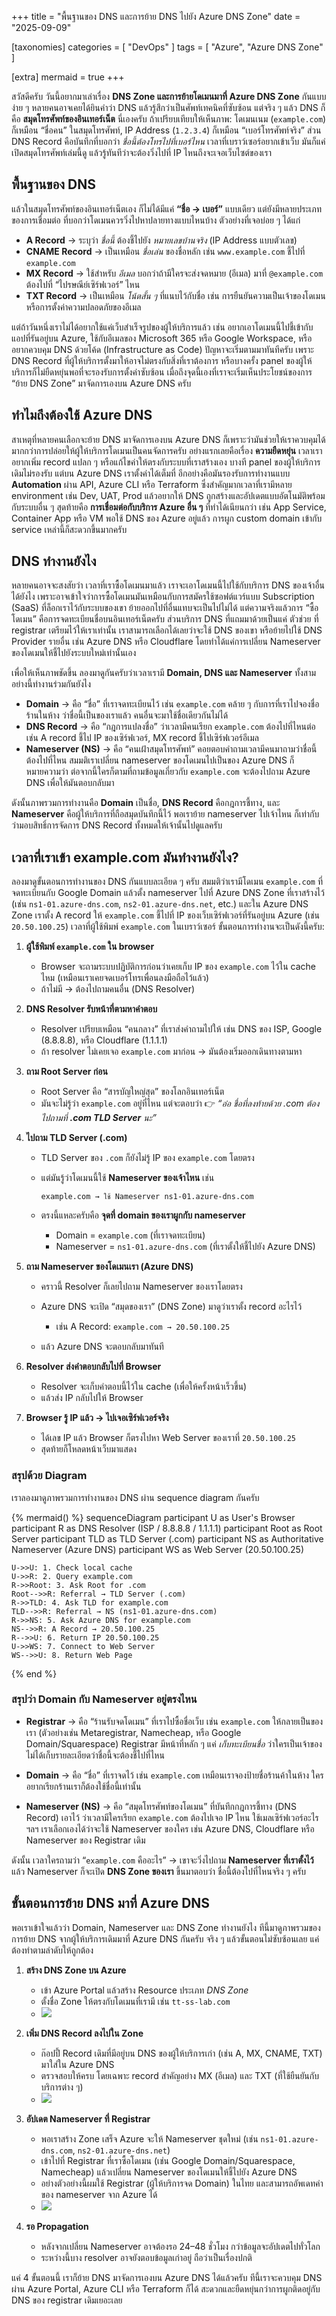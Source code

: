 +++
title = "พื้นฐานของ DNS และการย้าย DNS ไปยัง Azure DNS Zone"
date = "2025-09-09"

[taxonomies]
categories = [ "DevOps" ]
tags = [
  "Azure",
  "Azure DNS Zone"
]

[extra]
mermaid = true
+++

สวัสดีครับ วันนี้อยากมาเล่าเรื่อง **DNS Zone และการย้ายโดเมนมาที่ Azure DNS Zone** กันแบบง่าย ๆ หลายคนอาจเคยได้ยินคำว่า DNS แล้วรู้สึกว่าเป็นศัพท์เทคนิคที่ซับซ้อน แต่จริง ๆ แล้ว DNS ก็คือ **สมุดโทรศัพท์ของอินเทอร์เน็ต** นี่เองครับ ถ้าเปรียบเทียบให้เห็นภาพ: โดเมนเนม (`example.com`) ก็เหมือน “ชื่อคน” ในสมุดโทรศัพท์, IP Address (`1.2.3.4`) ก็เหมือน “เบอร์โทรศัพท์จริง” ส่วน DNS Record คือบันทึกที่บอกว่า *ชื่อนี้ต้องโทรไปที่เบอร์ไหน* เวลาที่เบราว์เซอร์อยากเข้าเว็บ มันก็แค่เปิดสมุดโทรศัพท์เล่มนี้ดู แล้วรู้ทันทีว่าจะต้องวิ่งไปที่ IP ไหนถึงจะเจอเว็บไซต์ของเรา

<!-- gen image -->

## พื้นฐานของ DNS

แล้วในสมุดโทรศัพท์ของอินเทอร์เน็ตเอง ก็ไม่ได้มีแค่ **“ชื่อ → เบอร์”** แบบเดียว แต่ยังมีหลายประเภทของการเชื่อมต่อ ที่บอกว่าโดเมนควรวิ่งไปหาปลายทางแบบไหนบ้าง ตัวอย่างที่เจอบ่อย ๆ ได้แก่

* **A Record** → ระบุว่า *ชื่อนี้* ต้องชี้ไปยัง *หมายเลขบ้านจริง* (IP Address แบบตัวเลข)
* **CNAME Record** → เป็นเหมือน *ชื่อเล่น* ของชื่อหลัก เช่น `www.example.com` ชี้ไปที่ `example.com`
* **MX Record** → ใช้สำหรับ *อีเมล* บอกว่าถ้ามีใครจะส่งจดหมาย (อีเมล) มาที่ `@example.com` ต้องไปที่ “ไปรษณีย์เซิร์ฟเวอร์” ไหน
* **TXT Record** → เป็นเหมือน *โน้ตสั้น ๆ* ที่แนบไว้กับชื่อ เช่น การยืนยันความเป็นเจ้าของโดเมน หรือการตั้งค่าความปลอดภัยของอีเมล

แต่ถ้าวันหนึ่งเราไม่ได้อยากใช้แค่เว็บสำเร็จรูปของผู้ให้บริการแล้ว เช่น อยากเอาโดเมนนี้ไปชี้เข้ากับแอปที่รันอยู่บน Azure, ใช้กับอีเมลของ Microsoft 365 หรือ Google Workspace, หรืออยากควบคุม DNS ด้วยโค้ด (Infrastructure as Code) ปัญหาจะเริ่มตามมาทันทีครับ เพราะ DNS Record ที่ผู้ให้บริการตั้งมาให้อาจไม่ตรงกับสิ่งที่เราต้องการ หรือบางครั้ง panel ของผู้ให้บริการก็ไม่ยืดหยุ่นพอที่จะรองรับการตั้งค่าซับซ้อน เมื่อถึงจุดนี้เองที่เราจะเริ่มเห็นประโยชน์ของการ “ย้าย DNS Zone” มาจัดการเองบน Azure DNS ครับ

## ทำไมถึงต้องใช้ Azure DNS

สาเหตุที่หลายคนเลือกจะย้าย DNS มาจัดการเองบน Azure DNS ก็เพราะว่ามันช่วยให้เราควบคุมได้มากกว่าการปล่อยให้ผู้ให้บริการโดเมนเป็นคนจัดการครับ อย่างแรกเลยคือเรื่อง **ความยืดหยุ่น** เวลาเราอยากเพิ่ม record แปลก ๆ หรือแก้ไขค่าให้ตรงกับระบบที่เราสร้างเอง บางที panel ของผู้ให้บริการเดิมไม่รองรับ แต่บน Azure DNS เราตั้งค่าได้เต็มที่ อีกอย่างคือมันรองรับการทำงานแบบ **Automation** ผ่าน API, Azure CLI หรือ Terraform ซึ่งสำคัญมากเวลาที่เรามีหลาย environment เช่น Dev, UAT, Prod แล้วอยากให้ DNS ถูกสร้างและอัปเดตแบบอัตโนมัติพร้อมกับระบบอื่น ๆ สุดท้ายคือ **การเชื่อมต่อกับบริการ Azure อื่น ๆ** ที่ทำได้เนียนกว่า เช่น App Service, Container App หรือ VM พอใช้ DNS ของ Azure อยู่แล้ว การผูก custom domain เข้ากับ service เหล่านี้ก็สะดวกขึ้นมากครับ

## DNS ทำงานยังไง

หลายคนอาจจะสงสัยว่า เวลาที่เราซื้อโดเมนมาแล้ว เราจะเอาโดเมนนี้ไปใช้กับบริการ DNS ของเจ้าอื่นได้ยังไง เพราะอาจเข้าใจว่าการซื้อโดเมนมันเหมือนกับการสมัครใช้ซอฟต์แวร์แบบ Subscription (SaaS) ที่ล็อกเราไว้กับระบบของเขา ย้ายออกไปที่อื่นแทบจะเป็นไปไม่ได้ แต่ความจริงแล้วการ “ซื้อโดเมน” คือการจดทะเบียนชื่อบนอินเทอร์เน็ตครับ ส่วนบริการ DNS ที่แถมมาด้วยเป็นแค่ ตัวช่วย ที่ registrar เตรียมไว้ให้เราเท่านั้น เราสามารถเลือกได้เลยว่าจะใช้ DNS ของเขา หรือย้ายไปใช้ DNS Provider รายอื่น เช่น Azure DNS หรือ Cloudflare โดยทำได้แค่การเปลี่ยน Nameserver ของโดเมนให้ชี้ไปยังระบบใหม่เท่านั้นเอง

เพื่อให้เห็นภาพชัดขึ้น ลองมาดูกันครับว่าเวลาเรามี **Domain, DNS และ Nameserver** ทั้งสามอย่างนี้ทำงานร่วมกันยังไง

* **Domain** → คือ “ชื่อ” ที่เราจดทะเบียนไว้ เช่น `example.com` คล้าย ๆ กับการที่เราไปจองชื่อร้านในห้าง ว่าชื่อนี้เป็นของเราแล้ว คนอื่นจะมาใช้ชื่อเดียวกันไม่ได้
* **DNS Record** → คือ “กฎการแปลงชื่อ” ว่าเวลามีคนเรียก `example.com` ต้องไปที่ไหนต่อ เช่น A record ชี้ไป IP ของเซิร์ฟเวอร์, MX record ชี้ไปเซิร์ฟเวอร์อีเมล
* **Nameserver (NS)** → คือ “คนเฝ้าสมุดโทรศัพท์” คอยตอบคำถามเวลามีคนมาถามว่าชื่อนี้ต้องไปที่ไหน สมมติเราเปลี่ยน nameserver ของโดเมนไปเป็นของ Azure DNS ก็หมายความว่า ต่อจากนี้ใครก็ตามที่ถามข้อมูลเกี่ยวกับ `example.com` จะต้องไปถาม Azure DNS เพื่อให้มันตอบกลับมา

ดังนั้นภาพรวมการทำงานคือ **Domain** เป็นชื่อ, **DNS Record** คือกฎการชี้ทาง, และ **Nameserver** คือผู้ให้บริการที่ถือสมุดบันทึกนี้ไว้ พอเราย้าย nameserver ไปเจ้าไหน ก็เท่ากับว่ามอบสิทธิ์การจัดการ DNS Record ทั้งหมดให้เจ้านั้นไปดูแลครับ

## เวลาที่เราเข้า example.com มันทำงานยังไง?

ลองมาดูขั้นตอนการทำงานของ DNS กันแบบละเอียด ๆ ครับ สมมติว่าเรามีโดเมน `example.com` ที่จดทะเบียนกับ Google Domain แล้วตั้ง nameserver ไปที่ Azure DNS Zone ที่เราสร้างไว้ (เช่น `ns1-01.azure-dns.com`, `ns2-01.azure-dns.net`, etc.) และใน Azure DNS Zone เราตั้ง A record ให้ `example.com` ชี้ไปที่ IP ของเว็บเซิร์ฟเวอร์ที่รันอยู่บน Azure (เช่น `20.50.100.25`) เวลาที่ผู้ใช้พิมพ์ `example.com` ในเบราว์เซอร์ ขั้นตอนการทำงานจะเป็นดังนี้ครับ:

1. **ผู้ใช้พิมพ์ `example.com` ใน browser**

   * Browser จะถามระบบปฏิบัติการก่อนว่าเคยเก็บ IP ของ `example.com` ไว้ใน cache ไหม (เหมือนเราเคยจดเบอร์โทรเพื่อนลงมือถือไว้แล้ว)
   * ถ้าไม่มี → ต้องไปถามคนอื่น (DNS Resolver)

2. **DNS Resolver รับหน้าที่ตามหาคำตอบ**

   * Resolver เปรียบเหมือน “คนกลาง” ที่เราส่งคำถามไปให้ เช่น DNS ของ ISP, Google (8.8.8.8), หรือ Cloudflare (1.1.1.1)
   * ถ้า resolver ไม่เคยเจอ `example.com` มาก่อน → มันต้องเริ่มออกเดินทางตามหา

3. **ถาม Root Server ก่อน**

   * Root Server คือ “สารบัญใหญ่สุด” ของโลกอินเทอร์เน็ต
   * มันจะไม่รู้ว่า `example.com` อยู่ที่ไหน แต่จะตอบว่า
     👉 *“อ๋อ ชื่อที่ลงท้ายด้วย .com ต้องไปถามที่ **.com TLD Server** นะ”*

4. **ไปถาม TLD Server (.com)**

   * TLD Server ของ `.com` ก็ยังไม่รู้ IP ของ `example.com` โดยตรง
   * แต่มันรู้ว่าโดเมนนี้ใช้ **Nameserver ของเจ้าไหน** เช่น

     ```
     example.com → ใช้ Nameserver ns1-01.azure-dns.com
     ```
   * ตรงนี้แหละครับคือ **จุดที่ domain ของเราผูกกับ nameserver**

     * Domain = `example.com` (ที่เราจดทะเบียน)
     * Nameserver = `ns1-01.azure-dns.com` (ที่เราตั้งให้ชี้ไปยัง Azure DNS)

5. **ถาม Nameserver ของโดเมนเรา (Azure DNS)**

   * คราวนี้ Resolver ก็เลยไปถาม Nameserver ของเราโดยตรง
   * Azure DNS จะเปิด “สมุดของเรา” (DNS Zone) มาดูว่าเราตั้ง record อะไรไว้

     * เช่น A Record: `example.com → 20.50.100.25`
   * แล้ว Azure DNS จะตอบกลับมาทันที

6. **Resolver ส่งคำตอบกลับไปที่ Browser**

   * Resolver จะเก็บคำตอบนี้ไว้ใน cache (เพื่อให้ครั้งหน้าเร็วขึ้น)
   * แล้วส่ง IP กลับไปให้ Browser

7. **Browser รู้ IP แล้ว → ไปเจอเซิร์ฟเวอร์จริง**

   * ได้เลข IP แล้ว Browser ก็ตรงไปหา Web Server ของเราที่ `20.50.100.25`
   * สุดท้ายก็โหลดหน้าเว็บมาแสดง

### สรุปด้วย Diagram

เราลองมาดูภาพรวมการทำงานของ DNS ผ่าน sequence diagram กันครับ

{% mermaid() %}
sequenceDiagram
    participant U as User's Browser
    participant R as DNS Resolver (ISP / 8.8.8.8 / 1.1.1.1)
    participant Root as Root Server
    participant TLD as TLD Server (.com)
    participant NS as Authoritative Nameserver (Azure DNS)
    participant WS as Web Server (20.50.100.25)

    U->>U: 1. Check local cache
    U->>R: 2. Query example.com
    R->>Root: 3. Ask Root for .com
    Root-->>R: Referral → TLD Server (.com)
    R->>TLD: 4. Ask TLD for example.com
    TLD-->>R: Referral → NS (ns1-01.azure-dns.com)
    R->>NS: 5. Ask Azure DNS for example.com
    NS-->>R: A Record → 20.50.100.25
    R-->>U: 6. Return IP 20.50.100.25
    U->>WS: 7. Connect to Web Server
    WS-->>U: 8. Return Web Page
{% end %}

### สรุปว่า Domain กับ Nameserver อยู่ตรงไหน

* **Registrar** → คือ “ร้านรับจดโดเมน” ที่เราไปซื้อชื่อเว็บ เช่น `example.com` ให้กลายเป็นของเรา (ตัวอย่างเช่น Metaregistrar, Namecheap, หรือ Google Domain/Squarespace) Registrar มีหน้าที่หลัก ๆ แค่ *เก็บทะเบียนชื่อ* ว่าใครเป็นเจ้าของ ไม่ได้เก็บรายละเอียดว่าชื่อนี้จะต้องชี้ไปที่ไหน

* **Domain** → คือ “ชื่อ” ที่เราจดไว้ เช่น `example.com` เหมือนเราจองป้ายชื่อร้านค้าในห้าง ใครอยากเรียกร้านเราก็ต้องใช้ชื่อนี้เท่านั้น

* **Nameserver (NS)** → คือ “สมุดโทรศัพท์ของโดเมน” ที่บันทึกกฎการชี้ทาง (DNS Record) เอาไว้ ว่าเวลามีใครเรียก `example.com` ต้องไปเจอ IP ไหน ใช้เมลเซิร์ฟเวอร์อะไร ฯลฯ เราเลือกเองได้ว่าจะใช้ Nameserver ของใคร เช่น Azure DNS, Cloudflare หรือ Nameserver ของ Registrar เดิม

ดังนั้น เวลาใครถามว่า “`example.com` คืออะไร” → เขาจะวิ่งไปถาม **Nameserver ที่เราตั้งไว้** แล้ว Nameserver ก็จะเปิด **DNS Zone ของเรา** ขึ้นมาตอบว่า ชื่อนี้ต้องไปที่ไหนจริง ๆ ครับ

## ขั้นตอนการย้าย DNS มาที่ Azure DNS

พอเราเข้าใจแล้วว่า Domain, Nameserver และ DNS Zone ทำงานยังไง ทีนี้มาดูภาพรวมของการย้าย DNS จากผู้ให้บริการเดิมมาที่ Azure DNS กันครับ จริง ๆ แล้วขั้นตอนไม่ซับซ้อนเลย แค่ต้องทำตามลำดับให้ถูกต้อง

1. **สร้าง DNS Zone บน Azure**

   * เข้า Azure Portal แล้วสร้าง Resource ประเภท *DNS Zone*
   * ตั้งชื่อ Zone ให้ตรงกับโดเมนที่เรามี เช่น `tt-ss-lab.com`
   * ![](create-dns-zone.jpg)

2. **เพิ่ม DNS Record ลงไปใน Zone**

   * ก๊อปปี้ Record เดิมที่มีอยู่บน DNS ของผู้ให้บริการเก่า (เช่น A, MX, CNAME, TXT) มาใส่ใน Azure DNS
   * ตรวจสอบให้ครบ โดยเฉพาะ record สำคัญอย่าง MX (อีเมล) และ TXT (ที่ใช้ยืนยันกับบริการต่าง ๆ)
   * ![](azure-dns-record.jpg)

3. **อัปเดต Nameserver ที่ Registrar**

   * พอเราสร้าง Zone เสร็จ Azure จะให้ Nameserver ชุดใหม่ (เช่น `ns1-01.azure-dns.com`, `ns2-01.azure-dns.net`)
   * เข้าไปที่ Registrar ที่เราซื้อโดเมน (เช่น Google Domain/Squarespace, Namecheap) แล้วเปลี่ยน Nameserver ของโดเมนให้ชี้ไปยัง Azure DNS
   * อย่างตัวอย่างนี้ผมใช้ Registrar (ผู้ให้บริการจด Domain) ในไทย และสามารถอัพเดทค่าของ nameserver จาก Azure ได้
   * ![](update-nameserver.jpg)

4. **รอ Propagation**

   * หลังจากเปลี่ยน Nameserver อาจต้องรอ 24–48 ชั่วโมง กว่าข้อมูลจะอัปเดตไปทั่วโลก
   * ระหว่างนี้บาง resolver อาจยังตอบข้อมูลเก่าอยู่ ถือว่าเป็นเรื่องปกติ

แค่ 4 ขั้นตอนนี้ เราก็ย้าย DNS มาจัดการเองบน Azure DNS ได้แล้วครับ ทีนี้เราจะควบคุม DNS ผ่าน Azure Portal, Azure CLI หรือ Terraform ก็ได้ สะดวกและยืดหยุ่นกว่าการผูกติดอยู่กับ DNS ของ registrar เดิมเยอะเลย

